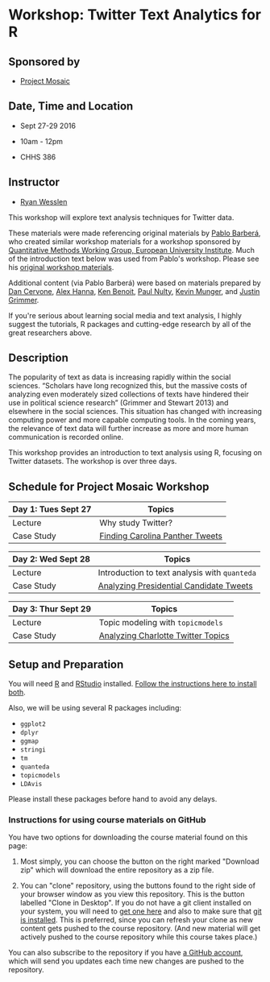 
# Workshop: Twitter Text Analytics for R

## Sponsored by 
* [Project Mosaic](https://projectmosaic.uncc.edu/)

## Date, Time and Location

* Sept 27-29 2016 

* 10am - 12pm

* CHHS 386
 
## Instructor

* [Ryan Wesslen](http://wesslen.github.io)

This workshop will explore text analysis techniques for Twitter data. 

These materials were made referencing original materials by [Pablo Barber&aacute;](http://pablobarbera.com/), who created similar workshop materials for a workshop sponsored by [Quantitative Methods Working Group, European University Institute](https://sites.google.com/site/qmwgroup/). Much of the introduction text below was used from Pablo's workshop. Please see his [original workshop materials](https://github.com/pablobarbera/eui-text-workshop).

Additional content (via Pablo Barber&aacute;) were based on materials prepared by [Dan Cervone](http://dcervone.com/), [Alex Hanna](http://alex-hanna.com), [Ken Benoit](http://www.kenbenoit.net/), [Paul Nulty](https://github.com/pnulty), [Kevin Munger](https://github.com/kmunger), and [Justin Grimmer](http://www.justingrimmer.org/).

If you're serious about learning social media and text analysis, I highly suggest the tutorials, R packages and cutting-edge research by all of the great researchers above.

## Description

The popularity of text as data is increasing rapidly within the social sciences. “Scholars have long recognized this, but the massive costs of analyzing even moderately sized collections of texts have hindered their use in political science research” (Grimmer and Stewart 2013) and elsewhere in the social sciences. This situation has changed with increasing computing power and more capable computing tools. In the coming years, the relevance of text data will further increase as more and more human communication is recorded online. 

This workshop provides an introduction to text analysis using R, focusing on Twitter datasets. The workshop is over three days.

## Schedule for Project Mosaic Workshop

| Day 1: Tues Sept 27 | Topics                                                  |
| ------------------- | ------------------------------------------------------- |
| Lecture             | Why study Twitter?                                      |
| Case Study          | [Finding Carolina Panther Tweets](Day1/exercise1.Rmd)   |

| Day 2: Wed Sept 28  | Topics                                                  |
| ------------------- | ------------------------------------------------------- |
| Lecture             | Introduction to text analysis with `quanteda`           |
| Case Study          | [Analyzing Presidential Candidate Tweets](Day2/exercise2.Rmd) |

| Day 3: Thur Sept 29 | Topics                                                  |
| ------------------- | ------------------------------------------------------- |
| Lecture             | Topic modeling with `topicmodels`                       |
| Case Study          | [Analyzing Charlotte Twitter Topics](Day3/exercise3.Rmd)|


## Setup and Preparation

You will need [R](https://cran.r-project.org/) and [RStudio](https://www.rstudio.com/) installed. [Follow the instructions here to install both](https://github.com/pablobarbera/eui-text-workshop/blob/master/installing_RStudio.pdf).

Also, we will be using several R packages including:

* `ggplot2`
* `dplyr`
* `ggmap`
* `stringi`
* `tm`
* `quanteda`
* `topicmodels`
* `LDAvis`

Please install these packages before hand to avoid any delays.

### Instructions for using course materials on GitHub ###

You have two options for downloading the course material found on this page:  

1.  Most simply, you can choose the button on the right marked "Download zip" which will download the entire repository as a zip file.

2.  You can "clone" repository, using the buttons found to the right side of your browser window as you view this repository.  This is the button labelled "Clone in Desktop".  If you do not have a git client installed on your system, you will need to [get one here](https://git-scm.com/download/gui) and also to make sure that [git is installed](https://git-scm.com/downloads).  This is preferred, since you can refresh your clone as new content gets pushed to the course repository.  (And new material will get actively pushed to the course repository while this course takes place.)

You can also subscribe to the repository if you have [a GitHub account](https://github.com), which will send you updates each time new changes are pushed to the repository.
